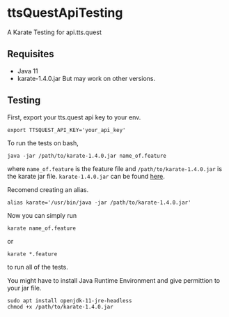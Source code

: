 # ttsQuestApiTesting
A Karate Testing for api.tts.quest

## Requisites
- Java 11
- karate-1.4.0.jar
But may work on other versions.

## Testing
First, export your tts.quest api key to your env.
```
export TTSQUEST_API_KEY='your_api_key'
```

To run the tests on bash, 
```
java -jar /path/to/karate-1.4.0.jar name_of.feature
```
where `name_of.feature` is the feature file and `/path/to/karate-1.4.0.jar` is the karate jar file. `karate-1.4.0.jar` can be found [here](https://github.com/karatelabs/karate/releases).

Recomend creating an alias.
```
alias karate='/usr/bin/java -jar /path/to/karate-1.4.0.jar'
```

Now you can simply run
```
karate name_of.feature
```
or
```
karate *.feature
```
to run all of the tests.

You might have to install Java Runtime Environment and give permittion to your jar file.
```
sudo apt install openjdk-11-jre-headless
chmod +x /path/to/karate-1.4.0.jar
```
